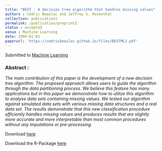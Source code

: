 ```yaml
---
title: "BEST : A decision tree algorithm that handles missing values"
authors : Cédric Beaulac and Jeffrey S. Rosenthal
collection: publications
permalink: /publication/preprint2
status : accepted
venue : Machine Learning 
date: 2999-01-01
paperurl: 'https://cedricbeaulac.github.io/files/BESTML2.pdf'
---
```

Submitted to [Machine Learning](https://www.springer.com/new+&+forthcoming+titles+(default)/journal/10994)

### Abstract :

*The main contribution of this paper is the development of a new decision tree
algorithm. The proposed approach allows users to guide the algorithm through the
data partitioning process. We believe this feature has many applications but in this
paper we demonstrate how to utilize this algorithm to analyse data sets containing
missing values. We tested our algorithm against simulated data sets with various
missing data structures and a real data set. The results demonstrate that this new
classification procedure efficiently handles missing values and produces results that
are slightly more accurate and more interpretable than most common procedures
without any imputations or pre-processing.*

Download [here](https://cedricbeaulac.github.io/files/BESTML3.pdf)

Download the R-Package [here](https://cedricbeaulac.github.io/files/BESTree_0.5.1.tar.gz)
